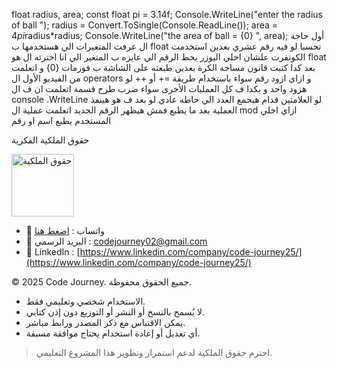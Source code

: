  float radius, area;
  const float pi = 3.14f;
  Console.WriteLine("enter the radius of ball ");
   radius = Convert.ToSingle(Console.ReadLine());
  area = 4*pi*radius*radius;
  Console.WriteLine("the area of ball = {0} ", area);
أول حاجة ال  عرفت المتغيرات الي هستخدمها ب float تحسبا لو فيه رقم عشري
بعدين استخدمت الكونفرت علشان اخلي اليوزر يحط الرقم الي عايزه ب المتغير الي انا اخترته ال هو float 
بعد كدا كتبت قانون مساحة الكرة 
بعدين طبعته على الشاشة ب فورمات {0}
و اتعلمت من الفيديو الأول ال  operators و ازاي ازود رقم سواء باستخدام طريقة =+ أو ++ لو هزود واحد و بكدا ف كل العمليات الأخرى سواء ضرب طرح قسمة 
اتعلمت ان ف ال console .WriteLine لو العلامتين قدام هيجمع العدد الي حاطه عادي لو بعد ف هو هينفذ العملية بعد ما يطبع فمش هيظهر الرقم الجديد
اتعلمت عملية ال mod 
ازاي اخلي المستخدم يطبع اسم او رقم

 حقوق الملكية الفكرية  

<img src="https://res.cloudinary.com/dpl0kiz1a/image/upload/v1760872563/1_gjjb2a.png" alt="حقوق الملكية" width="100"/>  

- 💬 واتساب : [اضغط هنا](https://wa.me/201555303227)  
- 📩 البريد الرسمي : codejourney02@gmail.com  
- 💼 LinkedIn : [https://www.linkedin.com/company/code-journey25/](https://www.linkedin.com/company/code-journey25/)  

© 2025 Code Journey. جميع الحقوق محفوظة.  

- الاستخدام شخصي وتعليمي فقط.  
- لا يُسمح بالنسخ أو النشر أو التوزيع دون إذن كتابي.  
- يمكن الاقتباس مع ذكر المصدر ورابط مباشر.  
- أي تعديل أو إعادة استخدام يحتاج موافقة مسبقة.  

> احترم حقوق الملكية لدعم استمرار وتطوير هذا المشروع التعليمي.
